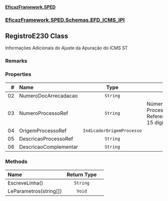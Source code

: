 #### [EficazFramework.SPED](EficazFrameworkSPED.md 'EficazFramework SPED')
### [EficazFramework.SPED.Schemas.EFD_ICMS_IPI](EficazFramework.SPED.Schemas.EFD_ICMS_IPI.md 'EficazFramework.SPED.Schemas.EFD_ICMS_IPI')

## RegistroE230 Class

Informações Adicionais do Ajuste da Apuração do ICMS ST

### Remarks
### Properties

| # | Name | Type | |
| ---: | :--- | :---: | :--- |
| 02 | NumeroDocArrecadacao | `String` |  |
| 03 | NumeroProcessoRef | `String` | Número do Processo Referenciado. 15 dígitos |
| 04 | OrigemProcessoRef | `IndicadorOrigemProcesso` |  |
| 05 | DescricaoProcessoRef | `String` |  |
| 06 | DescricaoComplementar | `String` |  |
### Methods

| Name | Return Type | |
| :--- | :---: | :--- |
| EscreveLinha() | `String` |  |
| LeParametros(string[]) | `Void` |  |
